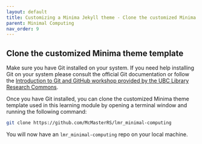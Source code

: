 ```yaml
---
layout: default
title: Customizing a Minima Jekyll theme - Clone the customized Minima theme template
parent: Minimal Computing
nav_order: 9
---
```


## Clone the customized Minima theme template

Make sure you have Git installed on your system. If you need help installing Git on your system please consult the official Git documentation or follow the [Introduction to Git and GitHub workshop provided by the UBC Library Research Commons](https://ubc-library-rc.github.io/intro-git/).

Once you have Git installed, you can clone the customized Minima theme template used in this learning module by opening a terminal window and running the following command:

```bash
git clone https://github.com/McMasterRS/lmr_minimal-computing
```

You will now have an `lmr_minimal-computing` repo on your local machine.
